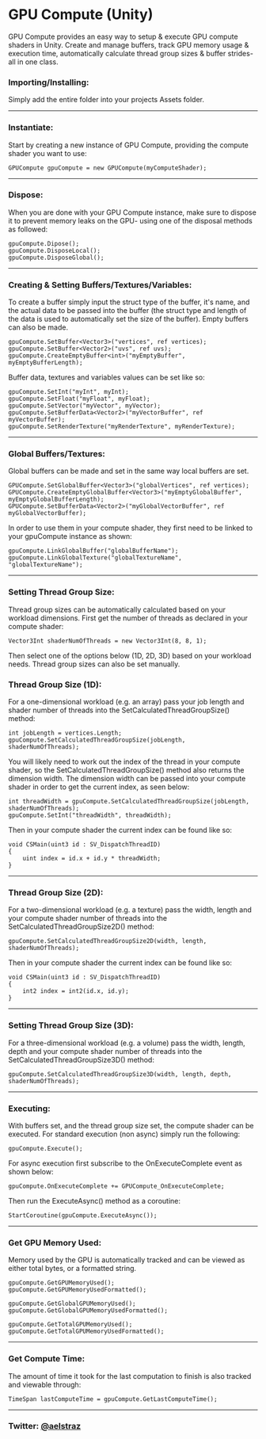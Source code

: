 # GPU Compute (Unity)
GPU Compute provides an easy way to setup & execute GPU compute shaders in Unity. Create and manage buffers, track GPU memory usage & execution time, automatically calculate thread group sizes & buffer strides- all in one class.

### Importing/Installing:
Simply add the entire folder into your projects Assets folder.
***
### Instantiate:
Start by creating a new instance of GPU Compute, providing the compute shader you want to use:

	GPUCompute gpuCompute = new GPUCompute(myComputeShader);

***
### Dispose:
When you are done with your GPU Compute instance, make sure to dispose it to prevent memory leaks on the GPU- using one of the disposal methods as followed:

	gpuCompute.Dipose();
 	gpuCompute.DisposeLocal();
  	gpuCompute.DisposeGlobal();

***
### Creating & Setting Buffers/Textures/Variables:
To create a buffer simply input the struct type of the buffer, it's name, and the actual data to be passed into the buffer (the struct type and length of the data is used to automatically set the size of the buffer). Empty buffers can also be made.
	
 	gpuCompute.SetBuffer<Vector3>("vertices", ref vertices);
 	gpuCompute.SetBuffer<Vector2>("uvs", ref uvs);
  	gpuCompute.CreateEmptyBuffer<int>("myEmptyBuffer", myEmptyBufferLength);
 	

Buffer data, textures and variables values can be set like so:

	gpuCompute.SetInt("myInt", myInt);
 	gpuCompute.SetFloat("myFloat", myFloat);
  	gpuCompute.SetVector("myVector", myVector);
   	gpuCompute.SetBufferData<Vector2>("myVectorBuffer", ref myVectorBuffer);
   	gpuCompute.SetRenderTexture("myRenderTexture", myRenderTexture);

***
### Global Buffers/Textures:
Global buffers can be made and set in the same way local buffers are set.

	GPUCompute.SetGlobalBuffer<Vector3>("globalVertices", ref vertices);	
	GPUCompute.CreateEmptyGlobalBuffer<Vector3>("myEmptyGlobalBuffer", myEmptyGlobalBufferLength);
 	GPUCompute.SetBufferData<Vector2>("myGlobalVectorBuffer", ref myGlobalVectorBuffer);
 
In order to use them in your compute shader, they first need to be linked to your gpuCompute instance as shown:

	gpuCompute.LinkGlobalBuffer("globalBufferName");
	gpuCompute.LinkGlobalTexture("globalTextureName", "globalTextureName");
 
***
### Setting Thread Group Size:
Thread group sizes can be automatically calculated based on your workload dimensions.
First get the number of threads as declared in your compute shader:

	Vector3Int shaderNumOfThreads = new Vector3Int(8, 8, 1);

Then select one of the options below (1D, 2D, 3D) based on your workload needs. Thread group sizes can also be set manually.

### Thread Group Size (1D):
For a one-dimensional workload (e.g. an array) pass your job length and shader number of threads into the SetCalculatedThreadGroupSize() method:

	int jobLength = vertices.Length;
	gpuCompute.SetCalculatedThreadGroupSize(jobLength, shaderNumOfThreads);

You will likely need to work out the index of the thread in your compute shader, so the SetCalculatedThreadGroupSize() method also returns the dimension width. The dimension width can be passed into your compute shader in order to get the current index, as seen below:

	int threadWidth = gpuCompute.SetCalculatedThreadGroupSize(jobLength, shaderNumOfThreads);
	gpuCompute.SetInt("threadWidth", threadWidth);

Then in your compute shader the current index can be found like so:

	void CSMain(uint3 id : SV_DispatchThreadID)
	{
		uint index = id.x + id.y * threadWidth;
	}
 
***
### Thread Group Size (2D):
For a two-dimensional workload (e.g. a texture) pass the width, length and your compute shader number of threads into the SetCalculatedThreadGroupSize2D() method:

	gpuCompute.SetCalculatedThreadGroupSize2D(width, length, shaderNumOfThreads);
 
 Then in your compute shader the current index can be found like so:

	void CSMain(uint3 id : SV_DispatchThreadID)
	{
		int2 index = int2(id.x, id.y);
	}

***
### Setting Thread Group Size (3D):
For a three-dimensional workload (e.g. a volume) pass the width, length, depth and your compute shader number of threads into the SetCalculatedThreadGroupSize3D() method:

	gpuCompute.SetCalculatedThreadGroupSize3D(width, length, depth, shaderNumOfThreads);

***
### Executing:
With buffers set, and the thread group size set, the compute shader can be executed. 
For standard execution (non async) simply run the following:

 	gpuCompute.Execute();

For async execution first subscribe to the OnExecuteComplete event as shown below:

	gpuCompute.OnExecuteComplete += GPUCompute_OnExecuteComplete;
 
Then run the ExecuteAsync() method as a coroutine:
	
	StartCoroutine(gpuCompute.ExecuteAsync());
  
***
### Get GPU Memory Used:
Memory used by the GPU is automatically tracked and can be viewed as either total bytes, or a formatted string.

 	gpuCompute.GetGPUMemoryUsed();
	gpuCompute.GetGPUMemoryUsedFormatted();

 	gpuCompute.GetGlobalGPUMemoryUsed();
	gpuCompute.GetGlobalGPUMemoryUsedFormatted();

 	gpuCompute.GetTotalGPUMemoryUsed();
	gpuCompute.GetTotalGPUMemoryUsedFormatted();
 
 ***
### Get Compute Time:
The amount of time it took for the last computation to finish is also tracked and viewable through:

 	TimeSpan lastComputeTime = gpuCompute.GetLastComputeTime();
  
***
### Twitter: [@aelstraz](https://x.com/Aelstraz)

